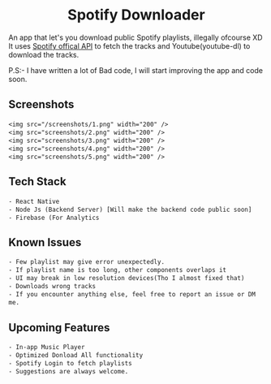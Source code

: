 <div align='center'>

# Spotify Downloader

</div>

An app that let's you download public Spotify playlists, illegally ofcourse XD 
<br>
It uses <a href="https://developer.spotify.com/">Spotify offical API</a> to fetch the tracks and Youtube(youtube-dl) to download the tracks. 

P.S:- I have written a lot of Bad code, I will start improving the app and code soon.

## Screenshots 

    <img src="/screenshots/1.png" width="200" />
    <img src="screenshots/2.png" width="200" />
    <img src="screenshots/3.png" width="200" />
    <img src="screenshots/4.png" width="200" />
    <img src="screenshots/5.png" width="200" />



## Tech Stack
    
    - React Native
    - Node Js (Backend Server) [Will make the backend code public soon]
    - Firebase (For Analytics

## Known Issues
    - Few playlist may give error unexpectedly.
    - If playlist name is too long, other components overlaps it
    - UI may break in low resolution devices(Tho I almost fixed that)
    - Downloads wrong tracks
    - If you encounter anything else, feel free to report an issue or DM me.

## Upcoming  Features 
    - In-app Music Player
    - Optimized Donload All functionality 
    - Spotify Login to fetch playlists
    - Suggestions are always welcome.




